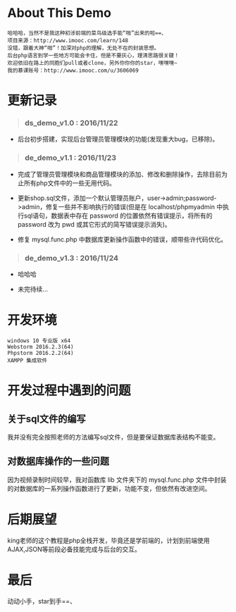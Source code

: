 # About This Demo
    哈哈哈，当然不是我这种初涉前端的菜鸟级选手能“啪”出来的啦==、
    项目来源：http://www.imooc.com/learn/148
    没错，跟着大神“啪”！加深对php的理解，无处不在的封装思想。
    后台php语言到学一些地方可能会卡住，但是不要灰心，理清思路很关键！
    欢迎依旧在路上的同胞们pull或者clone，另外你你你的star，嘿嘿嘿~ 
    我的慕课账号：http://www.imooc.com/u/3606069
# 更新记录 
> ### ds_demo_v1.0 : 2016/11/22 

- 后台初步搭建，实现后台管理员管理模块的功能(发现重大bug，已移除)。

> ### de_demo_v1.1 : 2016/11/23 

- 完成了管理员管理模块和商品管理模块的添加、修改和删除操作，去除目前为止所有php文件中的一些无用代码。

- 更新shop.sql文件，添加一个默认管理员账户，user->admin;password->admin，修复一些并不影响执行的错误(但是在 localhost/phpmyadmin 中执行sql语句，数据表中存在 password 的位置依然有错误提示，将所有的 password 改为 pwd 或其它形式的简写错误提示消失)。

- 修复 mysql.func.php 中数据库更新操作函数中的错误，顺带些许代码优化。

>### de_demo_v1.3 : 2016/11/24 

- 哈哈哈


- 未完待续...
# 开发环境
    windows 10 专业版 x64
    Webstorm 2016.2.3(64)
    Phpstorm 2016.2.2(64)
    XAMPP 集成软件
# 开发过程中遇到的问题
## 关于sql文件的编写
我并没有完全按照老师的方法编写sql文件，但是要保证数据库表结构不能变。
## 对数据库操作的一些问题
因为视频录制时间较早，我对函数库 lib 文件夹下的 mysql.func.php 文件中封装的对数据库的一系列操作函数进行了更新，功能不变，但依然有改进空间。
# 后期展望
king老师的这个教程是php全栈开发，毕竟还是学前端的，计划到前端使用AJAX,JSON等前段必备技能完成与后台的交互。
# 最后
动动小手，star到手==、
